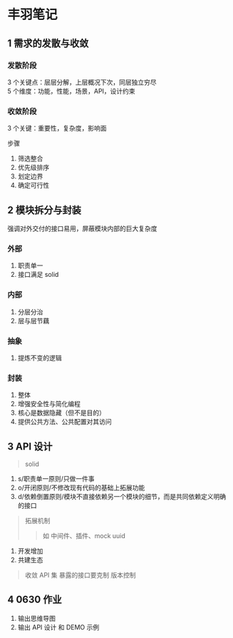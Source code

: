 # 丰羽笔记

## 1 需求的发散与收敛

### 发散阶段

3 个关键点：层层分解，上层概况下次，同层独立穷尽  
5 个维度：功能，性能，场景，API，设计约束

### 收敛阶段

3 个关键：重要性，复杂度，影响面

步骤

1. 筛选整合
2. 优先级排序
3. 划定边界
4. 确定可行性

## 2 模块拆分与封装

强调对外交付的接口易用，屏蔽模块内部的巨大复杂度

### 外部

1. 职责单一
2. 接口满足 solid

### 内部

1. 分层分治
2. 层与层节藕

### 抽象

1. 提炼不变的逻辑

### 封装

1. 整体
2. 增强安全性与简化编程
3. 核心是数据隐藏（但不是目的）
4. 提供公共方法、公共配置对其访问

## 3 API 设计

> solid

1. s/职责单一原则/只做一件事
2. o/开闭原则/不修改现有代码的基础上拓展功能
3. d/依赖倒置原则/模块不直接依赖另一个模块的细节，而是共同依赖定义明确的接口

> 拓展机制
>
> > 如 中间件、插件、mock uuid

1. 开发增加
2. 共建生态

> 收敛 API 集
> 暴露的接口要克制
> 版本控制

## 4 0630 作业

1. 输出思维导图
2. 输出 API 设计 和 DEMO 示例
